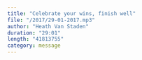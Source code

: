 ```yaml
---
title: "Celebrate your wins, finish well"
file: "/2017/29-01-2017.mp3"
author: "Heath Van Staden"
duration: "29:01"
length: "41813755"
category: message
---
```

